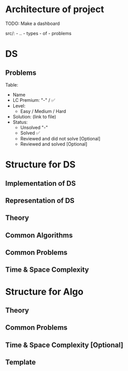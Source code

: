 # Architecture of project

TODO: Make a dashboard

  
src/:
    - ..
    - types
    - of
    - problems


# DS

## Problems

Table:
- Name
- LC Premium: "-" / ✅
- Level:
  - Easy / Medium / Hard
- Solution: (link to file)
- Status:
  - Unsolved "-"
  - Solved ✅
  - Reviewed and did not solve [Optional]
  - Reviewed and solved [Optional]


# Structure for DS

## Implementation of DS 

## Representation of DS

## Theory

## Common Algorithms

## Common Problems

## Time & Space Complexity 


# Structure for Algo

## Theory

## Common Problems

## Time & Space Complexity [Optional]

## Template